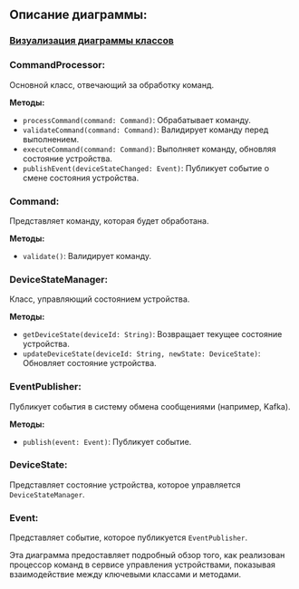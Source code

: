 ## Описание диаграммы:

###  [Визуализация диаграммы классов](Code%20diagrams.puml)
### CommandProcessor:
Основной класс, отвечающий за обработку команд.

**Методы:**
- `processCommand(command: Command)`: Обрабатывает команду.
- `validateCommand(command: Command)`: Валидирует команду перед выполнением.
- `executeCommand(command: Command)`: Выполняет команду, обновляя состояние устройства.
- `publishEvent(deviceStateChanged: Event)`: Публикует событие о смене состояния устройства.

### Command:
Представляет команду, которая будет обработана.

**Методы:**
- `validate()`: Валидирует команду.

### DeviceStateManager:
Класс, управляющий состоянием устройства.

**Методы:**
- `getDeviceState(deviceId: String)`: Возвращает текущее состояние устройства.
- `updateDeviceState(deviceId: String, newState: DeviceState)`: Обновляет состояние устройства.

### EventPublisher:
Публикует события в систему обмена сообщениями (например, Kafka).

**Методы:**
- `publish(event: Event)`: Публикует событие.

### DeviceState:
Представляет состояние устройства, которое управляется `DeviceStateManager`.

### Event:
Представляет событие, которое публикуется `EventPublisher`.

Эта диаграмма предоставляет подробный обзор того, как реализован процессор команд в сервисе управления устройствами, показывая взаимодействие между ключевыми классами и методами.

